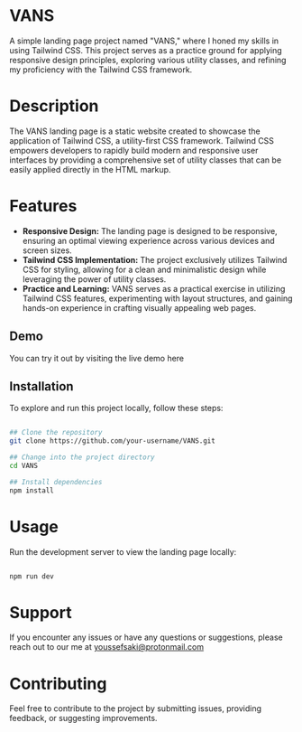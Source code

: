 
# VANS 

A simple landing page project named "VANS," where I honed my skills in using Tailwind CSS. This project serves as a practice ground for applying responsive design principles, exploring various utility classes, and refining my proficiency with the Tailwind CSS framework.

# Description

The VANS landing page is a static website created to showcase the application of Tailwind CSS, a utility-first CSS framework. Tailwind CSS empowers developers to rapidly build modern and responsive user interfaces by providing a comprehensive set of utility classes that can be easily applied directly in the HTML markup.

# Features

- **Responsive Design:** The landing page is designed to be responsive, ensuring an optimal viewing experience across various devices and screen sizes.
- **Tailwind CSS Implementation:** The project exclusively utilizes Tailwind CSS for styling, allowing for a clean and minimalistic design while leveraging the power of utility classes.
- **Practice and Learning:** VANS serves as a practical exercise in utilizing Tailwind CSS features, experimenting with layout structures, and gaining hands-on experience in crafting visually appealing web pages.

## Demo 

You can try it out by visiting the live demo <a href='https://youssefsaki.github.io/Vans/' style='text-decoration: none'>here</a>

## Installation 

To explore and run this project locally, follow these steps:

```bash

## Clone the repository
git clone https://github.com/your-username/VANS.git

## Change into the project directory
cd VANS

## Install dependencies
npm install

```

# Usage

Run the development server to view the landing page locally:

```bash 

npm run dev

```

# Support 

If you encounter any issues or have any questions or suggestions, please reach out to our me at youssefsaki@protonmail.com 

# Contributing 

Feel free to contribute to the project by submitting issues, providing feedback, or suggesting improvements.




